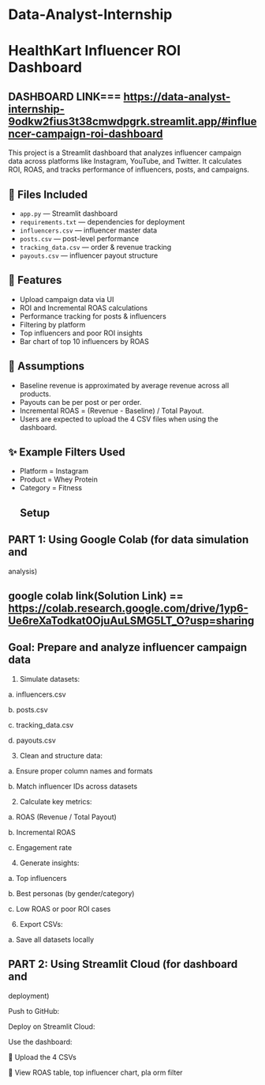 # Data-Analyst-Internship
# HealthKart Influencer ROI Dashboard
## DASHBOARD LINK=== https://data-analyst-internship-9odkw2fius3t38cmwdpgrk.streamlit.app/#influencer-campaign-roi-dashboard

This project is a Streamlit dashboard that analyzes influencer campaign data across platforms like Instagram, YouTube, and Twitter. It calculates ROI, ROAS, and tracks performance of influencers, posts, and campaigns.

## 📁 Files Included

- `app.py` — Streamlit dashboard
- `requirements.txt` — dependencies for deployment
- `influencers.csv` — influencer master data
- `posts.csv` — post-level performance
- `tracking_data.csv` — order & revenue tracking
- `payouts.csv` — influencer payout structure

## 🚀 Features

- Upload campaign data via UI
- ROI and Incremental ROAS calculations
- Performance tracking for posts & influencers
- Filtering by platform
- Top influencers and poor ROI insights
- Bar chart of top 10 influencers by ROAS


## 🧠 Assumptions

- Baseline revenue is approximated by average revenue across all products.
- Payouts can be per post or per order.
- Incremental ROAS = (Revenue - Baseline) / Total Payout.
- Users are expected to upload the 4 CSV files when using the dashboard.

## ✨ Example Filters Used

- Platform = Instagram
- Product = Whey Protein
- Category = Fitness
  ## Setup

## PART 1: Using Google Colab (for data simulation and 
analysis) 

## google colab link(Solution Link) == https://colab.research.google.com/drive/1yp6-Ue6reXaTodkat0OjuAuLSMG5LT_O?usp=sharing

## Goal: Prepare and analyze influencer campaign data 

1) Simulate datasets:
   
a. influencers.csv 

b. posts.csv 

c. tracking_data.csv 

d. payouts.csv

3) Clean and structure data:
   
a. Ensure proper column names and formats 

b. Match influencer IDs across datasets

2) Calculate key metrics:
   
a. ROAS (Revenue / Total Payout) 

b. Incremental ROAS 

c. Engagement rate 

4) Generate insights:
   
a. Top influencers

b. Best personas (by gender/category) 

c. Low ROAS or poor ROI cases 

6) Export CSVs:
   
a. Save all datasets locally

## PART 2: Using Streamlit Cloud (for dashboard and 
deployment) 

Push to GitHub: 

Deploy on Streamlit Cloud: 

Use the dashboard: 

 Upload the 4 CSVs  

 View ROAS table, top influencer chart, pla orm filter 
